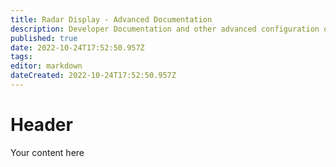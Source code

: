 ```yaml
---
title: Radar Display - Advanced Documentation
description: Developer Documentation and other advanced configuration options of the Radar Display system.
published: true
date: 2022-10-24T17:52:50.957Z
tags: 
editor: markdown
dateCreated: 2022-10-24T17:52:50.957Z
---
```


# Header
Your content here